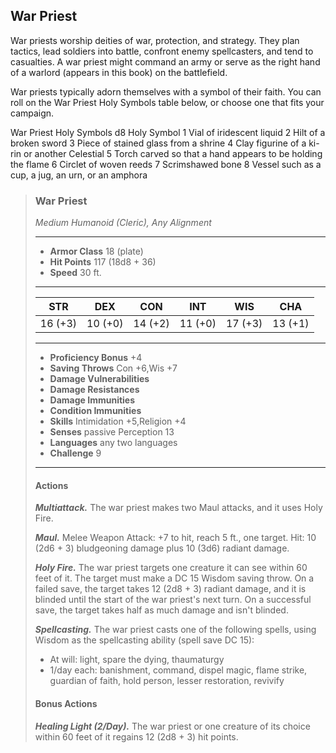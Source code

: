## War Priest
War priests worship deities of war, protection, and strategy. They plan tactics, lead soldiers into battle, confront enemy spellcasters, and tend to casualties. A war priest might command an army or serve as the right hand of a warlord (appears in this book) on the battlefield.

War priests typically adorn themselves with a symbol of their faith. You can roll on the War Priest Holy Symbols table below, or choose one that fits your campaign.

War Priest Holy Symbols
d8	Holy Symbol
1	Vial of iridescent liquid
2	Hilt of a broken sword
3	Piece of stained glass from a shrine
4	Clay figurine of a ki-rin or another Celestial
5	Torch carved so that a hand appears to be holding the flame
6	Circlet of woven reeds
7	Scrimshawed bone
8	Vessel such as a cup, a jug, an urn, or an amphora

>### War Priest
>*Medium Humanoid (Cleric), Any Alignment*
>___
>- **Armor Class** 18 (plate)
>- **Hit Points** 117 (18d8 + 36)
>- **Speed** 30 ft.
>___
>|**STR**|**DEX**|**CON**|**INT**|**WIS**|**CHA**|
>|:---:|:---:|:---:|:---:|:---:|:---:|
>|16 (+3)|10 (+0)|14 (+2)|11 (+0)|17 (+3)|13 (+1)|
>
>___
>- **Proficiency Bonus** +4
>- **Saving Throws** Con +6,Wis +7
>- **Damage Vulnerabilities** 
>- **Damage Resistances** 
>- **Damage Immunities** 
>- **Condition Immunities** 
>- **Skills** Intimidation +5,Religion +4
>- **Senses** passive Perception 13
>- **Languages** any two languages
>- **Challenge** 9
>___
>#### Actions
>***Multiattack.*** The war priest makes two Maul attacks, and it uses Holy Fire.
>
>***Maul.*** Melee Weapon Attack: +7 to hit, reach 5 ft., one target. Hit: 10 (2d6 + 3) bludgeoning damage plus 10 (3d6) radiant damage.
>
>***Holy Fire.*** The war priest targets one creature it can see within 60 feet of it. The target must make a DC 15 Wisdom saving throw. On a failed save, the target takes 12 (2d8 + 3) radiant damage, and it is blinded until the start of the war priest's next turn. On a successful save, the target takes half as much damage and isn't blinded.
>
>***Spellcasting.*** The war priest casts one of the following spells, using Wisdom as the spellcasting ability (spell save DC 15):
>* At will: light, spare the dying, thaumaturgy
>* 1/day each: banishment, command, dispel magic, flame strike, guardian of faith, hold person, lesser restoration, revivify
>
>#### Bonus Actions
>***Healing Light (2/Day).*** The war priest or one creature of its choice within 60 feet of it regains 12 (2d8 + 3) hit points.
>
